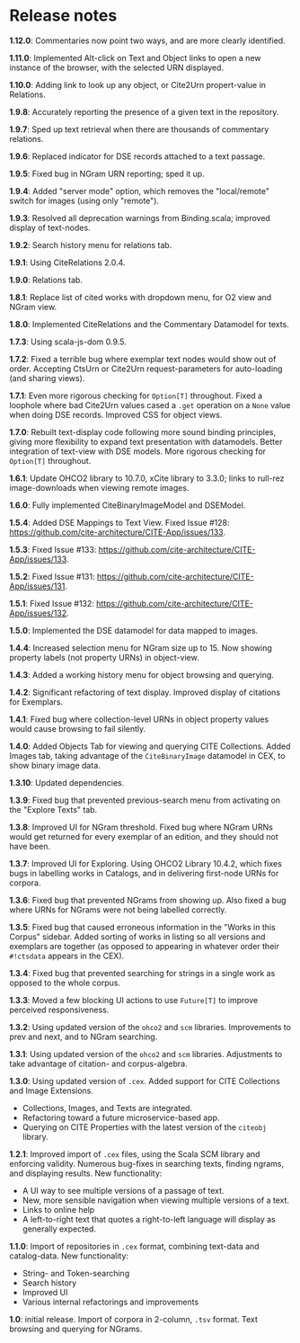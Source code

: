 # Release notes

**1.12.0**: Commentaries now point two ways, and are more clearly identified.

**1.11.0**: Implemented Alt-click on Text and Object links to open a new instance of the browser, with the selected URN displayed.

**1.10.0**: Adding link to look up any object, or Cite2Urn propert-value in Relations.

**1.9.8**: Accurately reporting the presence of a given text in the repository.

**1.9.7**: Sped up text retrieval when there are thousands of commentary relations. 

**1.9.6**: Replaced indicator for DSE records attached to a text passage.

**1.9.5**: Fixed bug in NGram URN reporting; sped it up.

**1.9.4**: Added "server mode" option, which removes the "local/remote" switch for images (using only "remote").

**1.9.3**: Resolved all deprecation warnings from Binding.scala; improved display of text-nodes.

**1.9.2**: Search history menu for relations tab.

**1.9.1**: Using CiteRelations 2.0.4.

**1.9.0**: Relations tab.

**1.8.1**: Replace list of cited works with dropdown menu, for O2 view and NGram view.

**1.8.0**: Implemented CiteRelations and the Commentary Datamodel for texts.

**1.7.3**: Using scala-js-dom 0.9.5.

**1.7.2**: Fixed a terrible bug where exemplar text nodes would show out of order.
Accepting CtsUrn or Cite2Urn request-parameters for auto-loading (and sharing views).

**1.7.1**: Even more rigorous checking for `Option[T]` throughout. Fixed a loophole where bad Cite2Urn values cased a `.get` operation on a `None` value when doing DSE records. Improved CSS for object views.

**1.7.0**: Rebuilt text-display code following more sound binding principles, giving more flexibility to expand text presentation with datamodels. Better integration of text-view with DSE models. More rigorous checking for `Option[T]` throughout.

**1.6.1**: Update OHCO2 library to 10.7.0, xCite library to 3.3.0; links to rull-rez image-downloads when viewing remote images.

**1.6.0**: Fully implemented CiteBinaryImageModel and DSEModel.

**1.5.4**: Added DSE Mappings to Text View. Fixed Issue #128: <https://github.com/cite-architecture/CITE-App/issues/133>. 

**1.5.3**: Fixed Issue #133: <https://github.com/cite-architecture/CITE-App/issues/133>. 

**1.5.2**: Fixed Issue #131: <https://github.com/cite-architecture/CITE-App/issues/131>. 

**1.5.1**: Fixed Issue #132: <https://github.com/cite-architecture/CITE-App/issues/132>. 

**1.5.0**: Implemented the DSE datamodel for data mapped to images.

**1.4.4**: Increased selection menu for NGram size up to 15. Now showing property labels (not property URNs) in object-view.

**1.4.3**: Added a working history menu for object browsing and querying.

**1.4.2**: Significant refactoring of text display. Improved display of citations for Exemplars.

**1.4.1**: Fixed bug where collection-level URNs in object property values would cause browsing to fail silently.

**1.4.0**: Added Objects Tab for viewing and querying CITE Collections. Added Images tab, taking advantage of the `CiteBinaryImage` datamodel in CEX, to show binary image data.

**1.3.10**: Updated dependencies.

**1.3.9**: Fixed bug that prevented previous-search menu from activating on the "Explore Texts" tab.

**1.3.8**: Improved UI for NGram threshold. Fixed bug where NGram URNs would get returned for every exemplar of an edition, and they should not have been.

**1.3.7**: Improved UI for Exploring. Using OHCO2 Library 10.4.2, which fixes bugs in labelling works in Catalogs, and in delivering first-node URNs for corpora.

**1.3.6**: Fixed bug that prevented NGrams from showing up. Also fixed a bug where URNs for NGrams were not being labelled correctly.

**1.3.5**: Fixed bug that caused erroneous information in the "Works in this Corpus" sidebar. Added sorting of works in listing so all versions and exemplars are together (as opposed to appearing in whatever order their `#!ctsdata` appears in the CEX).

**1.3.4**: Fixed bug that prevented searching for strings in a single work as opposed to the whole corpus.

**1.3.3**: Moved a few blocking UI actions to use `Future[T]` to improve perceived responsiveness.

**1.3.2**: Using updated version of the `ohco2` and `scm` libraries. Improvements to prev and next, and to NGram searching.

**1.3.1**: Using updated version of the `ohco2` and `scm` libraries. Adjustments to take advantage of citation- and corpus-algebra.

**1.3.0**: Using updated version of `.cex`. Added support for CITE Collections and Image Extensions.

- Collections, Images, and Texts are integrated.
- Refactoring toward a future microservice-based app.
- Querying on CITE Properties with the latest version of the `citeobj` library.

**1.2.1**: Improved import of `.cex` files, using the Scala SCM library and enforcing validity. Numerous bug-fixes in searching texts, finding ngrams, and displaying results. New functionality:

- A UI way to see multiple versions of a passage of text.
- New, more sensible navigation when viewing multiple versions of a text.
- Links to online help
- A left-to-right text that quotes a right-to-left language will display as generally expected.

**1.1.0**: Import of repositories in `.cex` format, combining text-data and catalog-data.  New functionality:

- String- and Token-searching
- Search history
- Improved UI
- Various internal refactorings and improvements

**1.0**: initial release.  Import of corpora in 2-column, `.tsv` format. Text browsing and querying for NGrams.
